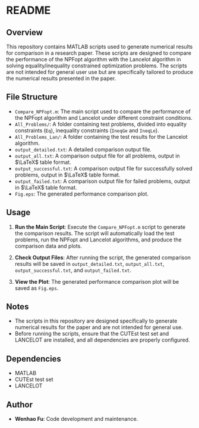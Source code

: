 # README

## Overview

This repository contains MATLAB scripts used to generate numerical results for comparison in a research paper. These scripts are designed to compare the performance of the NPFopt  algorithm with the Lancelot algorithm in solving equality/inequality constrained optimization problems. The scripts are not intended for general user use but are specifically tailored to produce the numerical results presented in the paper.

## File Structure

- `Compare_NPFopt.m`: The main script used to compare the performance of the NPFopt   algorithm and Lancelot under different constraint conditions.
- `All_Problems/`: A folder containing test problems, divided into equality constraints (`Eq`), inequality constraints (`IneqGe` and `IneqLe`).
- `All_Problems_Lan/`: A folder containing the test results for the Lancelot algorithm.
- `output_detailed.txt`: A detailed comparison output file.
- `output_all.txt`: A comparison output file for all problems, output in $\LaTeX$ table format.
- `output_successful.txt`: A comparison output file for successfully solved problems, output in $\LaTeX$ table format.
- `output_failed.txt`: A comparison output file for failed problems, output in $\LaTeX$ table format.
- `Fig.eps`: The generated performance comparison plot.

## Usage

1. **Run the Main Script**: Execute the `Compare_NPFopt.m` script to generate the comparison results. The script will automatically load the test problems, run the NPFopt and Lancelot algorithms, and produce the comparison data and plots.

2. **Check Output Files**: After running the script, the generated comparison results will be saved in `output_detailed.txt`, `output_all.txt`, `output_successful.txt`, and `output_failed.txt`.

3. **View the Plot**: The generated performance comparison plot will be saved as `Fig.eps`.

## Notes

- The scripts in this repository are designed specifically to generate numerical results for the paper and are not intended for general use.
- Before running the scripts, ensure that the CUTEst test set and LANCELOT are installed, and all dependencies are properly configured.

## Dependencies

- MATLAB
- CUTEst test set
- LANCELOT

## Author

- **Wenhao Fu**: Code development and maintenance.
